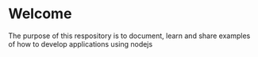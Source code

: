 # Welcome 

The purpose of this respository is to document, learn and share examples of how to develop applications using nodejs